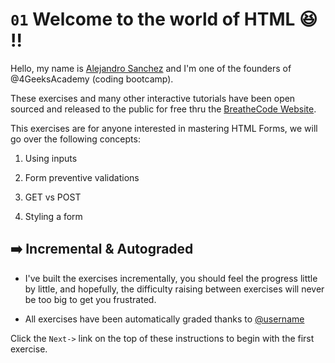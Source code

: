 
# `01` Welcome to the world of HTML 😆 !!

Hello, my name is [Alejandro Sanchez](http://alesanchezr.com) and I'm one of the founders of @4GeeksAcademy (coding bootcamp).

These exercises and many other interactive tutorials have been open sourced and released to the public for free thru the [BreatheCode Website](www.BreatheCo.de).

This exercises are for anyone interested in mastering HTML Forms, we will go over the following concepts:

1. Using inputs

2. Form preventive validations

3. GET vs POST

4. Styling a form

## ➡️ Incremental & Autograded

- I've built the exercises incrementally, you should feel the progress little by little, and hopefully, the difficulty raising between exercises will never be too big to get you frustrated.

- All exercises have been automatically graded thanks to [@username](https://github.com/haydavid23)

Click the `Next->` link on the top of these instructions to begin with the first exercise.